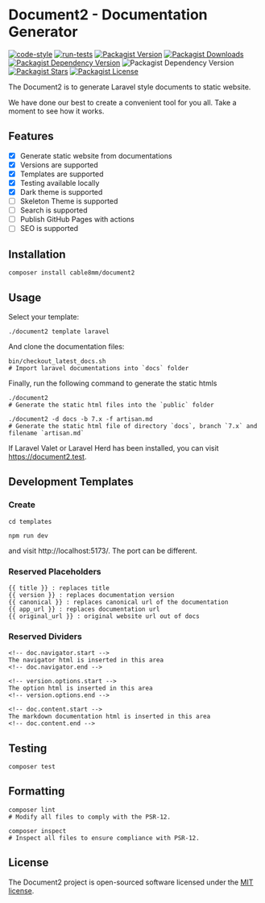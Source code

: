 # Document2 - Documentation Generator

[![code-style](https://github.com/cable8mm/document2/actions/workflows/code-style.yml/badge.svg)](https://github.com/cable8mm/document2/actions/workflows/code-style.yml)
[![run-tests](https://github.com/cable8mm/document2/actions/workflows/run-tests.yml/badge.svg)](https://github.com/cable8mm/document2/actions/workflows/run-tests.yml)
[![Packagist Version](https://img.shields.io/packagist/v/cable8mm/document2)](https://packagist.org/packages/cable8mm/document2)
[![Packagist Downloads](https://img.shields.io/packagist/dt/cable8mm/document2)](https://packagist.org/packages/cable8mm/document2/stats)
[![Packagist Dependency Version](https://img.shields.io/packagist/dependency-v/cable8mm/document2/php)](https://packagist.org/packages/cable8mm/document2)
![Packagist Dependency Version](https://img.shields.io/packagist/dependency-v/cable8mm/document2/laravel-zero%2Fframework)
[![Packagist Stars](https://img.shields.io/packagist/stars/cable8mm/document2)](https://github.com/cable8mm/document2/stargazers)
[![Packagist License](https://img.shields.io/packagist/l/cable8mm/document2)](https://github.com/cable8mm/document2/blob/main/LICENSE.md)

The Document2 is to generate Laravel style documents to static website.

We have done our best to create a convenient tool for you all. Take a moment to see how it works.

## Features

- [x] Generate static website from documentations
- [x] Versions are supported
- [x] Templates are supported
- [x] Testing available locally
- [x] Dark theme is supported
- [ ] Skeleton Theme is supported
- [ ] Search is supported
- [ ] Publish GitHub Pages with actions
- [ ] SEO is supported

## Installation

```shell
composer install cable8mm/document2
```

## Usage

Select your template:

```shell
./document2 template laravel
```

And clone the documentation files:

```shell
bin/checkout_latest_docs.sh
# Import laravel documentations into `docs` folder
```

Finally, run the following command to generate the static htmls

```shell
./document2
# Generate the static html files into the `public` folder

./document2 -d docs -b 7.x -f artisan.md
# Generate the static html file of directory `docs`, branch `7.x` and filename `artisan.md`
```

If Laravel Valet or Laravel Herd has been installed, you can visit https://document2.test.

## Development Templates

### Create

```shell
cd templates

npm run dev
```

and visit http://localhost:5173/. The port can be different.

### Reserved Placeholders

    {{ title }} : replaces title
    {{ version }} : replaces documentation version
    {{ canonical }} : replaces canonical url of the documentation
    {{ app_url }} : replaces documentation url
    {{ original_url }} : original website url out of docs

### Reserved Dividers

    <!-- doc.navigator.start -->
    The navigator html is inserted in this area
    <!-- doc.navigator.end -->

    <!-- version.options.start -->
    The option html is inserted in this area
    <!-- version.options.end -->

    <!-- doc.content.start -->
    The markdown documentation html is inserted in this area
    <!-- doc.content.end -->

## Testing

```shell
composer test
```

## Formatting

```shell
composer lint
# Modify all files to comply with the PSR-12.

composer inspect
# Inspect all files to ensure compliance with PSR-12.
```

## License

The Document2 project is open-sourced software licensed under the [MIT license](LICENSE.md).
